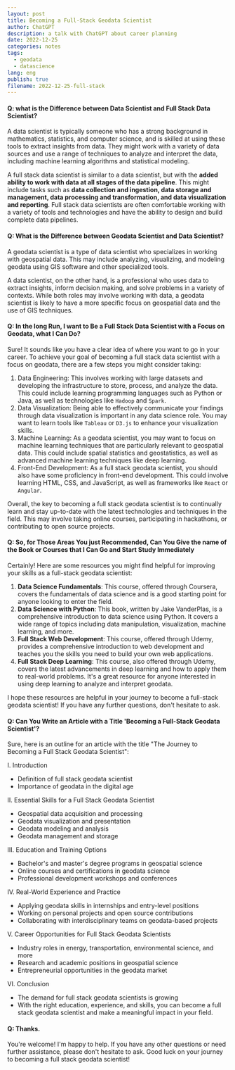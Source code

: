```yaml
---
layout: post
title: Becoming a Full-Stack Geodata Scientist
author: ChatGPT
description: a talk with ChatGPT about career planning
date: 2022-12-25
categories: notes
tags:
  - geodata
  - datascience
lang: eng
publish: true
filename: 2022-12-25-full-stack
---
```


#### Q: what is the Difference between Data Scientist and Full Stack Data Scientist?

A data scientist is typically someone who has a strong background in mathematics, statistics, and computer science, and is skilled at using these tools to extract insights from data. They might work with a variety of data sources and use a range of techniques to analyze and interpret the data, including machine learning algorithms and statistical modeling.

A full stack data scientist is similar to a data scientist, but with the **added ability to work with data at all stages of the data pipeline**. This might include tasks such as **data collection and ingestion, data storage and management, data processing and transformation, and data visualization and reporting**. Full stack data scientists are often comfortable working with a variety of tools and technologies and have the ability to design and build complete data pipelines.

#### Q: What is the Difference between Geodata Scientist and Data Scientist?

A geodata scientist is a type of data scientist who specializes in working with geospatial data. This may include analyzing, visualizing, and modeling geodata using GIS software and other specialized tools. 

A data scientist, on the other hand, is a professional who uses data to extract insights, inform decision making, and solve problems in a variety of contexts. While both roles may involve working with data, a geodata scientist is likely to have a more specific focus on geospatial data and the use of GIS techniques.

#### Q: In the long Run, I want to Be a Full Stack Data Scientist with a Focus on Geodata, what I Can Do?

Sure! It sounds like you have a clear idea of where you want to go in your career. To achieve your goal of becoming a full stack data scientist with a focus on geodata, there are a few steps you might consider taking:

1.  Data Engineering: This involves working with large datasets and developing the infrastructure to store, process, and analyze the data. This could include learning programming languages such as Python or Java, as well as technologies like `Hadoop` and `Spark`.
2.  Data Visualization: Being able to effectively communicate your findings through data visualization is important in any data science role. You may want to learn tools like `Tableau` or `D3.js` to enhance your visualization skills.
3.  Machine Learning: As a geodata scientist, you may want to focus on machine learning techniques that are particularly relevant to geospatial data. This could include spatial statistics and geostatistics, as well as advanced machine learning techniques like deep learning.
4.  Front-End Development: As a full stack geodata scientist, you should also have some proficiency in front-end development. This could involve learning HTML, CSS, and JavaScript, as well as frameworks like `React` or `Angular`.

Overall, the key to becoming a full stack geodata scientist is to continually learn and stay up-to-date with the latest technologies and techniques in the field. This may involve taking online courses, participating in hackathons, or contributing to open source projects.


#### Q: So, for Those Areas You just Recommended, Can You Give the name of the Book or Courses that I Can Go and Start Study Immediately

Certainly! Here are some resources you might find helpful for improving your skills as a full-stack geodata scientist:

1.  **Data Science Fundamentals**: This course, offered through Coursera, covers the fundamentals of data science and is a good starting point for anyone looking to enter the field.
2.  **Data Science with Python**: This book, written by Jake VanderPlas, is a comprehensive introduction to data science using Python. It covers a wide range of topics including data manipulation, visualization, machine learning, and more.
3.  **Full Stack Web Development**: This course, offered through Udemy, provides a comprehensive introduction to web development and teaches you the skills you need to build your own web applications.
4.  **Full Stack Deep Learning**: This course, also offered through Udemy, covers the latest advancements in deep learning and how to apply them to real-world problems. It's a great resource for anyone interested in using deep learning to analyze and interpret geodata.

I hope these resources are helpful in your journey to become a full-stack geodata scientist! If you have any further questions, don't hesitate to ask.

#### Q: Can You Write an Article with a Title 'Becoming a Full-Stack Geodata Scientist'?

Sure, here is an outline for an article with the title "The Journey to Becoming a Full Stack Geodata Scientist":

I. Introduction
-   Definition of full stack geodata scientist
-   Importance of geodata in the digital age

II. Essential Skills for a Full Stack Geodata Scientist

-   Geospatial data acquisition and processing
-   Geodata visualization and presentation
-   Geodata modeling and analysis
-   Geodata management and storage

III. Education and Training Options
-   Bachelor's and master's degree programs in geospatial science
-   Online courses and certifications in geodata science
-   Professional development workshops and conferences

IV. Real-World Experience and Practice
-   Applying geodata skills in internships and entry-level positions
-   Working on personal projects and open source contributions
-   Collaborating with interdisciplinary teams on geodata-based projects

V. Career Opportunities for Full Stack Geodata Scientists
-   Industry roles in energy, transportation, environmental science, and more
-   Research and academic positions in geospatial science
-   Entrepreneurial opportunities in the geodata market
    
VI. Conclusion
-   The demand for full stack geodata scientists is growing
-   With the right education, experience, and skills, you can become a full stack geodata scientist and make a meaningful impact in your field.

#### Q: Thanks.

You're welcome! I'm happy to help. If you have any other questions or need further assistance, please don't hesitate to ask. Good luck on your journey to becoming a full stack geodata scientist!